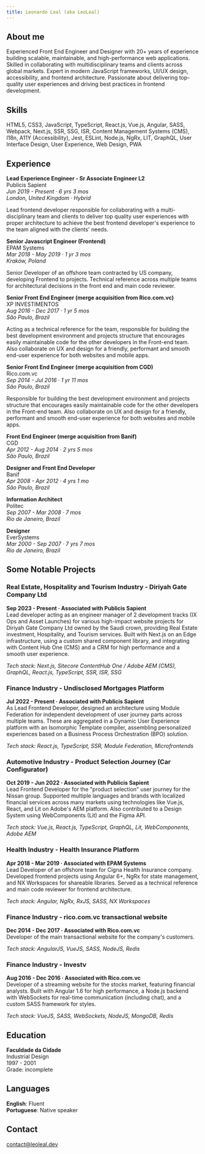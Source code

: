 ```yaml
---
title: Leonardo Leal (aka LeoLeal)
---
```


## About me
Experienced Front End Engineer and Designer with 20+ years of experience building scalable, maintainable, and high-performance web applications. Skilled in collaborating with multidisciplinary teams and clients across global markets. Expert in modern JavaScript frameworks, UI/UX design, accessibility, and frontend architecture. Passionate about delivering top-quality user experiences and driving best practices in frontend development.

## Skills
HTML5, CSS3, JavaScript, TypeScript, React.js, Vue.js, Angular, SASS, Webpack, Next.js, SSR, SSG, ISR, Content Management Systems (CMS), I18n, A11Y (Accessibility), Jest, ESLint, Node.js, NgRx, LIT, GraphQL, User Interface Design, User Experience, Web Design, PWA

## Experience

**Lead Experience Engineer - Sr Associate Engineer L2**  
Publicis Sapient  
*Jun 2019 - Present · 6 yrs 3 mos*  
*London, United Kingdom · Hybrid*  
  
Lead frontend developer responsible for collaborating with a multi-disciplinary team and clients to deliver top quality user experiences with proper architecture to achieve the best frontend developer's experience to the team aligned with the clients' needs.

**Senior Javascript Engineer (Frontend)**  
EPAM Systems  
*Mar 2018 - May 2019 · 1 yr 3 mos*  
*Kraków, Poland*  
  
Senior Developer of an offshore team contracted by US company, developing Frontend to projects. Technical reference across multiple teams for architectural decisions in the front end and main code reviewer.

**Senior Front End Engineer (merge acquisition from Rico.com.vc)**  
XP INVESTIMENTOS  
*Aug 2016 - Dec 2017 · 1 yr 5 mos*  
*São Paulo, Brazil*  
  
Acting as a technical reference for the team, responsible for building the best development environment and projects structure that encourages easily maintainable code for the other developers in the Front-end team. Also collaborate on UX and design for a friendly, performant and smooth end-user experience for both websites and mobile apps.

**Senior Front End Engineer (merge acquisition from CGD)**  
Rico.com.vc  
*Sep 2014 - Jul 2016 · 1 yr 11 mos*  
*São Paulo, Brazil*  
  
Responsible for building the best development environment and projects structure that encourages easily maintainable code for the other developers in the Front-end team. Also collaborate on UX and design for a friendly, performant and smooth end-user experience for both websites and mobile apps.

**Front End Engineer (merge acquisition from Banif)**  
CGD  
*Apr 2012 - Aug 2014 · 2 yrs 5 mos*  
*São Paulo, Brazil*

**Designer and Front End Developer**  
Banif  
*Apr 2008 - Apr 2012 · 4 yrs 1 mo*  
*São Paulo, Brazil*

**Information Architect**  
Politec  
*Sep 2007 - Mar 2008 · 7 mos*  
*Rio de Janeiro, Brazil*

**Designer**  
EverSystems  
*Mar 2000 - Sep 2007 · 7 yrs 7 mos*  
*Rio de Janeiro, Brazil*

## Some Notable Projects

### Real Estate, Hospitality and Tourism Industry - Diriyah Gate Company Ltd
**Sep 2023 - Present · Associated with Publicis Sapient**  
Lead developer acting as an engineer manager of 2 development tracks (IX Ops and Asset Launches) for various high-impact website projects for Diriyah Gate Company Ltd owned by the Saudi crown, providing Real Estate investment, Hospitality, and Tourism services. Built with Next.js on an Edge infrastructure, using a custom shared component library, and integrating with Content Hub One (CMS) and a CRM for high performance and a smooth user experience.  
  
*Tech stack: Next.js, Sitecore ContentHub One / Adobe AEM (CMS), GraphQL, React.js, TypeScript, SSR, ISR, SSG*

### Finance Industry - Undisclosed Mortgages Platform
**Jul 2022 - Present · Associated with Publicis Sapient**  
As Lead Frontend Developer, designed an architecture using Module Federation for independent development of user journey parts across multiple teams. These are aggregated in a Dynamic User Experience platform with an Isomorphic Template compiler, assembling personalized experiences based on a Business Process Orchestration (BPO) solution.  
  
*Tech stack: React.js, TypeScript, SSR, Module Federation, Microfrontends*

### Automotive Industry - Product Selection Journey (Car Configurator)
**Oct 2019 - Jun 2022 · Associated with Publicis Sapient**  
Lead Frontend Developer for the "product selection" user journey for the Nissan group. Supported multiple languages and brands with localized financial services across many markets using technologies like Vue.js, React, and Lit on Adobe's AEM platform. Also contributed to a Design System using WebComponents (Lit) and the Figma API.  
  
*Tech stack: Vue.js, React.js, TypeScript, GraphQL, Lit, WebComponents, Adobe AEM*

### Health Industry - Health Insurance Platform
**Apr 2018 - Mar 2019 · Associated with EPAM Systems**  
Lead Developer of an offshore team for Cigna Health Insurance company. Developed frontend projects using Angular 6+, NgRx for state management, and NX Workspaces for shareable libraries. Served as a technical reference and main code reviewer for frontend architecture.  
  
*Tech stack: Angular, NgRx, RxJS, SASS, NX Workspaces*

### Finance Industry - rico.com.vc transactional website
**Dec 2014 - Dec 2017 · Associated with Rico.com.vc**  
Developer of the main transactional website for the company's customers.  
  
*Tech stack: AngularJS, VueJS, SASS, NodeJS, Redis*

### Finance Industry - Investv
**Aug 2016 - Dec 2016 · Associated with Rico.com.vc**  
Developer of a streaming website for the stocks market, featuring financial analysts. Built with Angular 1.6 for high performance, a Node.js backend with WebSockets for real-time communication (including chat), and a custom SASS framework for styles.  
  
*Tech stack: VueJS, SASS, WebSockets, NodeJS, MongoDB, Redis*

## Education

**Faculdade da Cidade**  
Industrial Design  
1997 - 2001  
Grade: incomplete

## Languages

**English**: Fluent  
**Portuguese**: Native speaker

## Contact
[contact@leoleal.dev](mailto:contact@leoleal.dev)